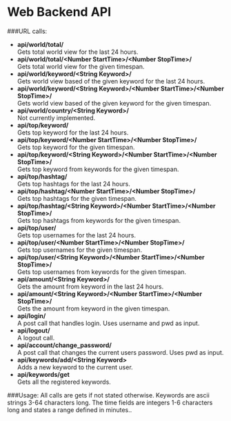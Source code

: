 Web Backend API
===============

###URL calls:
* <b>api/world/total/</b><br />
    Gets total world view for the last 24 hours.
* <b>api/world/total/&#60;Number StartTime&#62;/&#60;Number StopTime&#62;/</b><br />
    Gets total world view for the given timespan.
* <b>api/world/keyword/&#60;String Keyword&#62;/</b><br />
    Gets world view based of the given keyword for the last 24 hours.
* <b>api/world/keyword/&#60;String Keyword&#62;/&#60;Number StartTime&#62;/&#60;Number StopTime&#62;/</b><br />
    Gets world view based of the given keyword for the given timespan.
* <b>api/world/country/&#60;String Keyword&#62;/</b><br />
    Not currently implemented.
* <b>api/top/keyword/</b><br />
    Gets top keyword for the last 24 hours.
* <b>api/top/keyword/&#60;Number StartTime&#62;/&#60;Number StopTime&#62;/</b><br />
    Gets top keyword for the given timespan.
* <b>api/top/keyword/&#60;String Keyword&#62;/&#60;Number StartTime&#62;/&#60;Number StopTime&#62;/</b><br />
    Gets top keyword from keywords for the given timespan.
* <b>api/top/hashtag/</b><br />
    Gets top hashtags for the last 24 hours.
* <b>api/top/hashtag/&#60;Number StartTime&#62;/&#60;Number StopTime&#62;/</b><br />
    Gets top hashtags for the given timespan.
* <b>api/top/hashtag/&#60;String Keyword&#62;/&#60;Number StartTime&#62;/&#60;Number StopTime&#62;/</b><br />
    Gets top hashtags from keywords for the given timespan.
* <b>api/top/user/</b><br />
    Gets top usernames for the last 24 hours.
* <b>api/top/user/&#60;Number StartTime&#62;/&#60;Number StopTime&#62;/</b><br />
    Gets top usernames for the given timespan.
* <b>api/top/user/&#60;String Keyword&#62;/&#60;Number StartTime&#62;/&#60;Number StopTime&#62;/</b><br />
    Gets top usernames from keywords for the given timespan.
* <b>api/amount/&#60;String Keyword&#62;/</b><br />
    Gets the amount from keyword in the last 24 hours.
* <b>api/amount/&#60;String Keyword&#62;/&#60;Number StartTime&#62;/&#60;Number StopTime&#62;/</b><br />
    Gets the amount from keyword in the given timespan.
* <b>api/login/</b><br />
    A post call that handles login. Uses username and pwd as input.
* <b>api/logout/</b><br />
    A logout call.
* <b>api/account/change_password/</b><br />
    A post call that changes the current users password. Uses pwd as input.
* <b>api/keywords/add/&#60;String Keyword&#62;</b><br />
    Adds a new keyword to the current user.
* <b>api/keywords/get</b><br />
    Gets all the registered keywords.


###Usage:
All calls are gets if not stated otherwise.
Keywords are ascii strings 3-64 characters long.
The time fields are integers 1-6 characters long and states a range defined in minutes..
